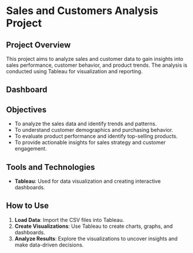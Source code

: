 # Sales and Customers Analysis Project

## Project Overview

This project aims to analyze sales and customer data to gain insights into sales performance, customer behavior, and product trends. The analysis is conducted using Tableau for visualization and reporting.

## Dashboard



## Objectives

- To analyze the sales data and identify trends and patterns.
- To understand customer demographics and purchasing behavior.
- To evaluate product performance and identify top-selling products.
- To provide actionable insights for sales strategy and customer engagement.

## Tools and Technologies

- **Tableau**: Used for data visualization and creating interactive dashboards.

## How to Use

1. **Load Data**: Import the CSV files into Tableau.
2. **Create Visualizations**: Use Tableau to create charts, graphs, and dashboards.
3. **Analyze Results**: Explore the visualizations to uncover insights and make data-driven decisions.



